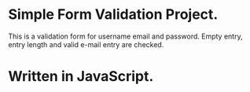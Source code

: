 # Simple Form Validation Project.

This is a validation form for username email and password.
Empty entry, entry length and valid e-mail entry are checked.

# Written in JavaScript.
